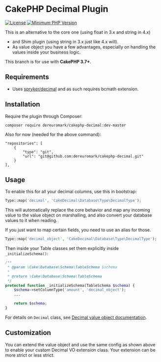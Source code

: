 # CakePHP Decimal Plugin

[![License](https://poser.pugx.org/dereuromark/cakephp-decimal/license)](https://packagist.org/packages/dereuromark/cakephp-decimal)
[![Minimum PHP Version](https://img.shields.io/badge/php-%3E%3D%207.1-8892BF.svg)](https://php.net/)

This is an alternative to the core one (using float in 3.x and string in 4.x)
 * and Shim plugin (using string in 3.x just like 4.x will).
 * As value object you have a few advantages, especially on handling the values inside your business logic.
 
This branch is for use with **CakePHP 3.7+**.
 
## Requirements 

- Uses [spryker/decimal](https://github.com/spryker/decimal) and as such requires bcmath extension.

## Installation
Require the plugin through Composer:
```
composer require dereuromark/cakephp-decimal:dev-master
```

Also for now (needed for the above command):
```
"repositories": [
    {
        "type": "git",
        "url": "git@github.com:dereuromark/cakephp-decimal.git"
    }
],
```

## Usage

To enable this for all your decimal columns, use this in bootstrap:
```php
Type::map('decimal', 'CakeDecimal\Database\Type\DecimalType');
 ```

This will automatically replace the core behavior and map any incoming value to the value object on marshalling, 
and also convert your database values to it when reading.

If you just want to map certain fields, you need to use an alias for those.
```php
Type::map('decimal_object', 'CakeDecimal\Database\Type\DecimalType');
 ```
Then inside your Table classes set them explicitly inside `_initializeSchema()`:
```php
/**
 * @param \Cake\Database\Schema\TableSchema $schema
 *
 * @return \Cake\Database\Schema\TableSchema
 */
protected function _initializeSchema(TableSchema $schema) {
    $schema->setColumnType('amount', 'decimal_object');
    ...

    return $schema;
}
```

For details on `Decimal` class, see [Decimal value object documentation](https://github.com/spryker/decimal/tree/master/docs).

## Customization

You can extend the value object and use the same config as shown above to enable your custom Decimal VO extension class.
Your extension can be more strict or less strict.
